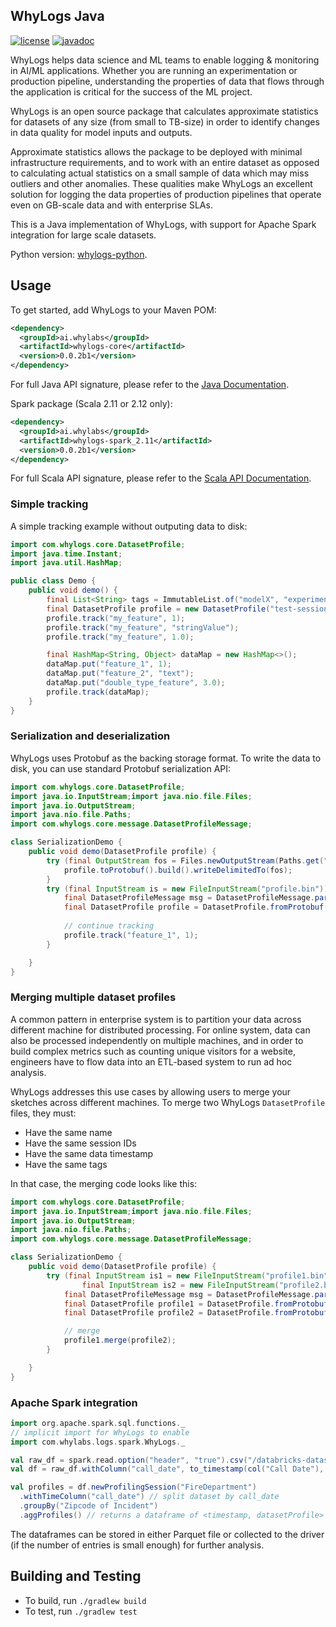 ## WhyLogs Java

[![license](https://img.shields.io/github/license/whylabs/whylogs-java)](https://github.com/whylabs/whylogs-java/blob/mainline/LICENSE)
[![javadoc](https://javadoc.io/badge2/ai.whylabs/whylogs-core/javadoc.svg)](https://javadoc.io/doc/ai.whylabs/whylogs-core)

WhyLogs helps data science and ML teams to enable logging & monitoring in AI/ML applications. 
Whether you are running an experimentation or production pipeline, understanding the properties
 of data that flows through the application is critical for the success of the ML project.

WhyLogs is an open source package that calculates approximate statistics for datasets of any size 
(from small to TB-size) in order to identify changes in data quality for model inputs and outputs.

Approximate statistics allows the package to be deployed with minimal infrastructure requirements, and 
to work with an entire dataset as opposed to calculating actual statistics on a small sample of data which
 may miss outliers and other anomalies. These qualities make WhyLogs an excellent solution for logging the data 
 properties of production pipelines that operate even on GB-scale data and with enterprise SLAs.  

This is a Java implementation of WhyLogs, with support for Apache Spark integration for large scale datasets.

Python version: [whylogs-python](https://github.com/whylabs/whylogs-python).

## Usage


To get started, add WhyLogs to your Maven POM:
```xml
<dependency>
  <groupId>ai.whylabs</groupId>
  <artifactId>whylogs-core</artifactId>
  <version>0.0.2b1</version>
</dependency>
```
For full Java API signature, please refer to the [Java Documentation](https://www.javadoc.io/doc/ai.whylabs/whylogs-core/latest/index.html).

Spark package (Scala 2.11 or 2.12 only):
```xml
<dependency>
  <groupId>ai.whylabs</groupId>
  <artifactId>whylogs-spark_2.11</artifactId>
  <version>0.0.2b1</version>
</dependency>
```
For full Scala API signature, please refer to the [Scala API Documentation](https://javadoc.io/doc/ai.whylabs/whylogs-spark_2.11/latest/index.html).


### Simple tracking
A simple tracking example without outputing data to disk:

```java
import com.whylogs.core.DatasetProfile;
import java.time.Instant;
import java.util.HashMap;

public class Demo {
    public void demo() {
        final List<String> tags = ImmutableList.of("modelX", "experimentA", "pipelineY");
        final DatasetProfile profile = new DatasetProfile("test-session", Instant.now(), tags);
        profile.track("my_feature", 1);
        profile.track("my_feature", "stringValue");
        profile.track("my_feature", 1.0);

        final HashMap<String, Object> dataMap = new HashMap<>();
        dataMap.put("feature_1", 1);
        dataMap.put("feature_2", "text");
        dataMap.put("double_type_feature", 3.0);
        profile.track(dataMap);
    }
}
```

### Serialization and deserialization
WhyLogs uses Protobuf as the backing storage format. To write the data to disk, you can use standard Protobuf
serialization API:

```java
import com.whylogs.core.DatasetProfile;
import java.io.InputStream;import java.nio.file.Files;
import java.io.OutputStream;
import java.nio.file.Paths;
import com.whylogs.core.message.DatasetProfileMessage;

class SerializationDemo {
    public void demo(DatasetProfile profile) {
        try (final OutputStream fos = Files.newOutputStream(Paths.get("profile.bin"))) {
            profile.toProtobuf().build().writeDelimitedTo(fos);
        }
        try (final InputStream is = new FileInputStream("profile.bin")) {
            final DatasetProfileMessage msg = DatasetProfileMessage.parseDelimitedFrom(is);
            final DatasetProfile profile = DatasetProfile.fromProtobuf(msg);
            
            // continue tracking
            profile.track("feature_1", 1);
        }

    }
}
```
### Merging multiple dataset profiles
A common pattern in enterprise system is to partition your data across different machine for distributed processing. For
online system, data can also be processed independently on multiple machines, and in order to build complex metrics such
as counting unique visitors for a website, engineers have to flow data into an ETL-based system to run ad hoc analysis.

WhyLogs addresses this use cases by allowing users to merge your sketches across different machines. To merge two WhyLogs
`DatasetProfile` files, they must:
* Have the same name
* Have the same session IDs
* Have the same data timestamp
* Have the same tags

In that case, the merging code looks like this:

```java
import com.whylogs.core.DatasetProfile;
import java.io.InputStream;import java.nio.file.Files;
import java.io.OutputStream;
import java.nio.file.Paths;
import com.whylogs.core.message.DatasetProfileMessage;

class SerializationDemo {
    public void demo(DatasetProfile profile) {
        try (final InputStream is1 = new FileInputStream("profile1.bin");
                final InputStream is2 = new FileInputStream("profile2.bin")) {
            final DatasetProfileMessage msg = DatasetProfileMessage.parseDelimitedFrom(is);
            final DatasetProfile profile1 = DatasetProfile.fromProtobuf(DatasetProfileMessage.parseDelimitedFrom(is1));
            final DatasetProfile profile2 = DatasetProfile.fromProtobuf(DatasetProfileMessage.parseDelimitedFrom(is2));

            // merge
            profile1.merge(profile2);
        }

    }
}
```
### Apache Spark integration
```scala
import org.apache.spark.sql.functions._
// implicit import for WhyLogs to enable
import com.whylabs.logs.spark.WhyLogs._

val raw_df = spark.read.option("header", "true").csv("/databricks-datasets/timeseries/Fires/Fire_Department_Calls_for_Service.csv")
val df = raw_df.withColumn("call_date", to_timestamp(col("Call Date"), "MM/dd/YYYY"))

val profiles = df.newProfilingSession("FireDepartment")
  .withTimeColumn("call_date") // split dataset by call_date
  .groupBy("Zipcode of Incident")
  .aggProfiles() // returns a dataframe of <timestamp, datasetProfile> entries

```
The dataframes can be stored in either Parquet file or collected to the driver (if the number of entries is small enough)
for further analysis.

## Building and Testing
* To build, run `./gradlew build`
* To test, run `./gradlew test`
